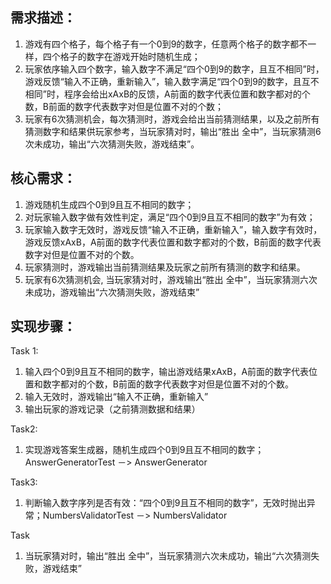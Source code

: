 ## 需求描述：

1. 游戏有四个格子，每个格子有一个0到9的数字，任意两个格子的数字都不一样，四个格子的数字在游戏开始时随机生成；
2. 玩家依序输入四个数字，输入数字不满足“四个0到9的数字，且互不相同”时，游戏反馈“输入不正确，重新输入”，输入数字满足“四个0到9的数字，且互不相同”时，程序会给出xAxB的反馈，A前面的数字代表位置和数字都对的个数，B前面的数字代表数字对但是位置不对的个数；
3. 玩家有6次猜测机会，每次猜测时，游戏会给出当前猜测结果，以及之前所有猜测数字和结果供玩家参考，当玩家猜对时，输出“胜出 全中”，当玩家猜测6次未成功，输出“六次猜测失败，游戏结束”。

## 核心需求：

1. 游戏随机生成四个0到9且互不相同的数字；
2. 对玩家输入数字做有效性判定，满足“四个0到9且互不相同的数字”为有效；
3. 玩家输入数字无效时，游戏反馈“输入不正确，重新输入”，输入数字有效时，游戏反馈xAxB，A前面的数字代表位置和数字都对的个数，B前面的数字代表数字对但是位置不对的个数。
4. 玩家猜测时，游戏输出当前猜测结果及玩家之前所有猜测的数字和结果。
5. 玩家有6次猜测机会, 当玩家猜对时，游戏输出“胜出 全中”，当玩家猜测六次未成功，游戏输出“六次猜测失败，游戏结束”


## 实现步骤：
Task 1:

1. 输入四个0到9且互不相同的数字，输出游戏结果xAxB，A前面的数字代表位置和数字都对的个数，B前面的数字代表数字对但是位置不对的个数。
2. 输入无效时，游戏输出“输入不正确，重新输入”
3. 输出玩家的游戏记录（之前猜测数据和结果）

Task2:

1. 实现游戏答案生成器，随机生成四个0到9且互不相同的数字；AnswerGeneratorTest －> AnswerGenerator

Task3:

1. 判断输入数字序列是否有效：“四个0到9且互不相同的数字”，无效时抛出异常；NumbersValidatorTest －> NumbersValidator

Task

1. 当玩家猜对时，输出“胜出 全中”，当玩家猜测六次未成功，输出“六次猜测失败，游戏结束”
